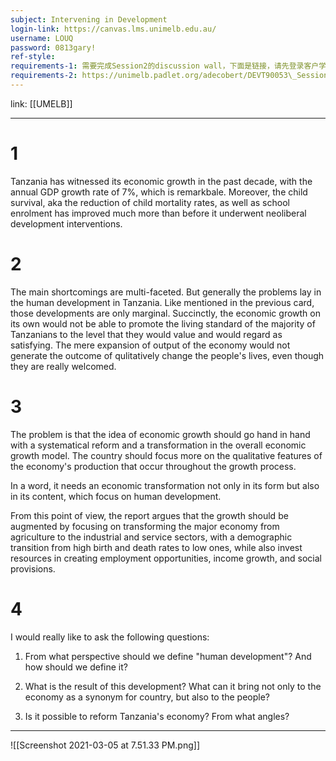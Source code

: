 ```yaml
---
subject: Intervening in Development
login-link: https://canvas.lms.unimelb.edu.au/
username: LOUQ
password: 0813gary!
ref-style: 
requirements-1: 需要完成Session2的discussion wall，下面是链接，请先登录客户学校的LMS然后从session 2的入口进.
requirements-2: https://unimelb.padlet.org/adecobert/DEVT90053\_Session2\_DiscussionWall
---
```

link: [[UMELB]]

---

# 1

Tanzania has witnessed its economic growth in the past decade, with the annual GDP growth rate of 7%, which is remarkbale. Moreover, the child survival, aka the reduction of child mortality rates, as well as school enrolment has improved much more than before it underwent neoliberal development interventions.

# 2

The main shortcomings are multi-faceted. But generally the problems lay in the human development in Tanzania. Like mentioned in the previous card, those developments are only marginal. Succinctly, the economic growth on its own would not be able to promote the living standard of the majority of Tanzanians to the level that they would value and would regard as satisfying. The mere expansion of output of the economy would not generate the outcome of qulitatively change the people's lives, even though they are really welcomed.

# 3

The problem is that the idea of economic growth should go hand in hand with a systematical reform and a transformation in the overall economic growth model. The country should focus more on the qualitative features of the economy's production that occur throughout the growth process.

In a word, it needs an economic transformation not only in its form but also in its content, which focus on human development.

From this point of view, the report argues that the growth should be augmented by focusing on transforming the major economy from agriculture to the industrial and service sectors, with a demographic transition from high birth and death rates to low ones, while also invest resources in creating employment opportunities, income growth, and social provisions.

# 4

I would really like to ask the following questions:

1. From what perspective should we define "human development"? And how should we define it?

2. What is the result of this development? What can it bring not only to the economy as a synonym for country, but also to the people?

3. Is it possible to reform Tanzania's economy? From what angles?

---

![[Screenshot 2021-03-05 at 7.51.33 PM.png]]